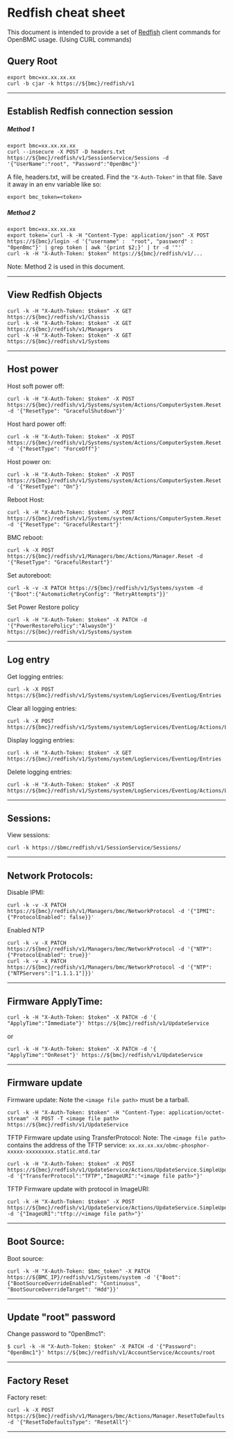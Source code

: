 # Redfish cheat sheet
This document is intended to provide a set of [Redfish][1] client commands for OpenBMC usage.
(Using CURL commands)

## Query Root
```
export bmc=xx.xx.xx.xx
curl -b cjar -k https://${bmc}/redfish/v1
```
---
## Establish Redfish connection session
##### Method 1
```
export bmc=xx.xx.xx.xx
curl --insecure -X POST -D headers.txt https://${bmc}/redfish/v1/SessionService/Sessions -d    '{"UserName":"root", "Password":"0penBmc"}'
```
A file, headers.txt, will be created. Find the `"X-Auth-Token"`
in that file. Save it away in an env variable like so:

```
export bmc_token=<token>
```

##### Method 2

```
export bmc=xx.xx.xx.xx
export token=`curl -k -H "Content-Type: application/json" -X POST https://${bmc}/login -d '{"username" :  "root", "password" :  "0penBmc"}' | grep token | awk '{print $2;}' | tr -d '"'`
curl -k -H "X-Auth-Token: $token" https://${bmc}/redfish/v1/...
```
Note: Method 2 is used in this document.

---

## View Redfish Objects
```
curl -k -H "X-Auth-Token: $token" -X GET https://${bmc}/redfish/v1/Chassis
curl -k -H "X-Auth-Token: $token" -X GET https://${bmc}/redfish/v1/Managers
curl -k -H "X-Auth-Token: $token" -X GET https://${bmc}/redfish/v1/Systems
```
---

## Host power
Host soft power off:
```
curl -k -H "X-Auth-Token: $token" -X POST https://${bmc}/redfish/v1/Systems/system/Actions/ComputerSystem.Reset -d '{"ResetType": "GracefulShutdown"}'
```

Host hard power off:
```
curl -k -H "X-Auth-Token: $token" -X POST https://${bmc}/redfish/v1/Systems/system/Actions/ComputerSystem.Reset -d '{"ResetType": "ForceOff"}'
```

Host power on:
```
curl -k -H "X-Auth-Token: $token" -X POST https://${bmc}/redfish/v1/Systems/system/Actions/ComputerSystem.Reset -d '{"ResetType": "On"}'
```

Reboot Host:
```
curl -k -H "X-Auth-Token: $token" -X POST https://${bmc}/redfish/v1/Systems/system/Actions/ComputerSystem.Reset -d '{"ResetType": "GracefulRestart"}'
```

BMC reboot:
```
curl -k -X POST https://${bmc}/redfish/v1/Managers/bmc/Actions/Manager.Reset -d '{"ResetType": "GracefulRestart"}'
```

Set autoreboot:
```
curl -k -v -X PATCH https://${bmc}/redfish/v1/Systems/system -d '{"Boot":{"AutomaticRetryConfig": "RetryAttempts"}}'
```

Set Power Restore policy
```
curl -k -H "X-Auth-Token: $token" -X PATCH -d '{"PowerRestorePolicy":"AlwaysOn"}' https://${bmc}/redfish/v1/Systems/system
```
---

## Log entry

Get logging entries:
```
curl -k -X POST https://${bmc}/redfish/v1/Systems/system/LogServices/EventLog/Entries
```

Clear all logging entries:
```
curl -k -X POST https://${bmc}/redfish/v1/Systems/system/LogServices/EventLog/Actions/LogService.ClearLog
```

Display logging entries:
```
curl -k -H "X-Auth-Token: $token" -X GET https://${bmc}/redfish/v1/Systems/system/LogServices/EventLog/Entries
```

Delete logging entries:
```
curl -k -H "X-Auth-Token: $token" -X POST https://${bmc}/redfish/v1/Systems/system/LogServices/EventLog/Actions/LogService.Reset
```
---

## Sessions:
View sessions:
```
curl -k https://$bmc/redfish/v1/SessionService/Sessions/
```
---

## Network Protocols:
Disable IPMI:
```
curl -k -v -X PATCH https://${bmc}/redfish/v1/Managers/bmc/NetworkProtocol -d '{"IPMI":{"ProtocolEnabled": false}}'
```

Enabled NTP
```
curl -k -v -X PATCH https://${bmc}/redfish/v1/Managers/bmc/NetworkProtocol -d '{"NTP":{"ProtocolEnabled": true}}'
curl -k -v -X PATCH https://${bmc}/redfish/v1/Managers/bmc/NetworkProtocol -d '{"NTP":{"NTPServers":["1.1.1.1"]}}'
```
---

## Firmware ApplyTime:
```
curl -k -H "X-Auth-Token: $token" -X PATCH -d '{ "ApplyTime":"Immediate"}' https://${bmc}/redfish/v1/UpdateService
```

or

```
curl -k -H "X-Auth-Token: $token" -X PATCH -d '{ "ApplyTime":"OnReset"}' https://${bmc}/redfish/v1/UpdateService
```
---

## Firmware update
Firmware update:
Note the `<image file path>` must be a tarball.

```
curl -k -H "X-Auth-Token: $token" -H "Content-Type: application/octet-stream" -X POST -T <image file path> https://${bmc}/redfish/v1/UpdateService
```
TFTP Firmware update using TransferProtocol:
  Note: The `<image file path>` contains the address of the TFTP service: `xx.xx.xx.xx/obmc-phosphor-xxxxx-xxxxxxxxx.static.mtd.tar`

```
curl -k -H "X-Auth-Token: $token" -X POST https://${bmc}/redfish/v1/UpdateService/Actions/UpdateService.SimpleUpdate -d '{"TransferProtocol":"TFTP","ImageURI":"<image file path>"}'
```
TFTP Firmware update with protocol in ImageURI:
```
curl -k -H "X-Auth-Token: $token" -X POST https://${bmc}/redfish/v1/UpdateService/Actions/UpdateService.SimpleUpdate -d '{"ImageURI":"tftp://<image file path>"}'
```
---

## Boot Source:
Boot source:
```
curl -k -H "X-Auth-Token: $bmc_token" -X PATCH https://${BMC_IP}/redfish/v1/Systems/system -d '{"Boot": {"BootSourceOverrideEnabled": "Continuous", "BootSourceOverrideTarget": "Hdd"}}'
```
---

## Update "root" password
Change password to "0penBmc1":
```
$ curl -k -H "X-Auth-Token: $token" -X PATCH -d '{"Password": "0penBmc1"}' https://${bmc}/redfish/v1/AccountService/Accounts/root
```
---

## Factory Reset
Factory reset:
```
curl -k -X POST https://${bmc}/redfish/v1/Managers/bmc/Actions/Manager.ResetToDefaults -d '{"ResetToDefaultsType": "ResetAll"}'
```
---

[1]: https://www.dmtf.org/standards/redfish
